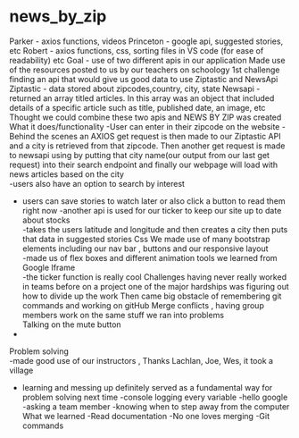 # news_by_zip 
Parker - axios functions, videos
Princeton - google api, suggested stories, etc
Robert - axios functions, css, sorting files in VS code (for ease of readability) etc 
Goal - use of two different apis in our application 
Made use of the resources posted to us by our teachers on schoology 
1st challenge finding an api that would give us good data to use 
Ziptastic and NewsApi 
Ziptastic - data stored about zipcodes,country, city, state 
Newsapi - returned an array titled articles. In this array was an object that included details of a specific article such as title, published date, an image, etc 
Thought we could combine these two apis and NEWS BY ZIP was created   
What it does/functionality 
	-User can enter in their zipcode on the website 
	-Behind the scenes an AXIOS get request is then made to our Ziptastic API and a city is retrieved from that zipcode. Then another get request is made to newsapi using by putting that city name(our output from our last get request) into their search endpoint and finally our webpage will load with news articles based on the city  
-users also have an option to search by interest 
- users can save stories to watch later or also click a button to read them right now 
-another api is used for our ticker to keep our site up to date about stocks   
-takes the users latitude and longitude and then creates a city then puts that data in suggested stories
Css 
We made use of many bootstrap elements including our nav bar , buttons and our responsive layout  
-made us of flex boxes and different animation tools we learned from Google 
Iframe  
-the ticker function is really cool
Challenges 
having never really worked in teams before on a project one of the major hardships was figuring out how to divide up the work 
Then came big obstacle of remembering git commands and working on gitHub 
Merge conflicts , having group members work on the same stuff we ran into problems  
Talking on the mute button 
-
Problem solving  
-made good use of our instructors , Thanks Lachlan, Joe, Wes, it took a village 
- learning and messing up definitely served as a fundamental way for problem solving next time 
-console logging every variable
-hello google  
-asking a team member 
-knowing when to step away from the computer  
What we learned 
-Read documentation 
-No one loves merging 
-Git commands